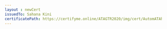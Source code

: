 ```yaml
--- 
layout : newCert 
issuedTo: Sahana Kini 
certificatePath: https://certifyme.online/ATAGTR2020/img/cert/AutomATAhon/SahanaKini_4c4a9.png
--- 
```

